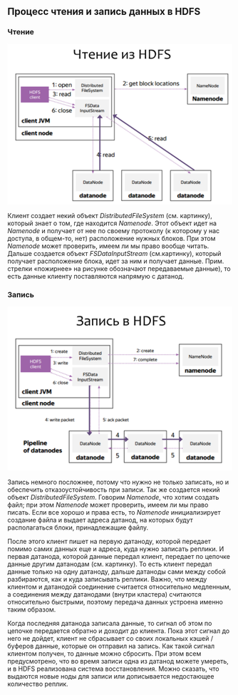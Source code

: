 ## Процесс чтения и запись данных в HDFS

### Чтение

![Чтение в HDFS](images/hdfs-read.png "Чтение в HDFS")

Клиент создает некий объект _DistributedFileSystem_ (см. картинку), который знает о том, где находится _Namenode_. Этот объект идет на _Namenode_ и получает от нее по своему протоколу (к которому у нас доступа, в общем-то, нет) расположение нужных блоков. При этом _Namenode_ может проверить, имеем ли мы право вообще читать.
Дальше создается объект _FSDataInputStream_ (см.картинку), который получает расположение блока, идет за ним и получает данные. Прим. стрелки «пожирнее» на рисунке обозначают передаваемые данные), то есть данные клиенту поставляются напрямую с датанод.

### Запись

![Запись в HDFS](images/hdfs-write.png "Запись в HDFS")

Запись немного посложнее, потому что нужно не только записать, но и обеспечить отказоустойчивость при записи. Так же создается некий объект _DistributedFileSystem_. Говорим _Namenode_, что хотим создать файл; при этом _Namenode_ может проверить, имеем ли мы право писать. Если все хорошо и права есть, то _Namenode_ инициализирует создание файла и выдает адреса датанод, на которых будут располагаться блоки, принадлежащие файлу.

После этого клиент пишет на первую датаноду, которой передает помимо самих данных еще и адреса, куда нужно записать реплики. И первая датанода, которой данные передал клиент, передает по цепочке данные другим датанодам (см. картинку). То есть клиент передал данные только на одну датаноду, дальше датаноды сами между собой разбираются, как и куда записывать реплики. Важно, что между клиентом и датанодой соединение считается относительно медленным, а соединения между датанодами (внутри кластера) считаются относительно быстрыми, поэтому передача данных устроена именно таким образом.

Когда последняя датанода записала данные, то сигнал об этом по цепочке передается обратно и доходит до клиента. Пока этот сигнал до него не дойдет, клиент не сбрасывает со своих локальных кэшей / буферов данные, которые он отправил на запись. Как такой сигнал клиентом получен, то данные можно сбросить.
При этом всем предусмотрено, что во время записи одна из датанод можете умереть, и в HDFS реализована система восстановления. Можно сказать, что выдаются новые ноды для записи или дописывается недостающее количество реплик.
